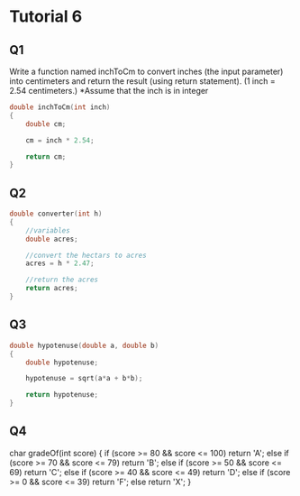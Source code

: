 # Tutorial 6
## Q1
Write a function named inchToCm to convert inches (the input parameter) into
centimeters and return the result (using return statement). (1 inch = 2.54
centimeters.)
*Assume that the inch is in integer
```c
double inchToCm(int inch)
{
    double cm;

    cm = inch * 2.54;

    return cm;
}
```

## Q2
```c
double converter(int h)
{
    //variables
    double acres;

    //convert the hectars to acres
    acres = h * 2.47;

    //return the acres
    return acres;
}
```

## Q3
```c
double hypotenuse(double a, double b)
{
    double hypotenuse;

    hypotenuse = sqrt(a*a + b*b);

    return hypotenuse;
}
```

## Q4
char gradeOf(int score)
{
    if      (score >= 80 && score <= 100)
        return 'A';
    else if (score >= 70 && score <= 79)
        return 'B';
    else if (score >= 50 && score <= 69)
        return 'C';
    else if (score >= 40 && score <= 49)
        return 'D';
    else if (score >= 0 && score <= 39)
        return 'F';
    else 
        return 'X';
}